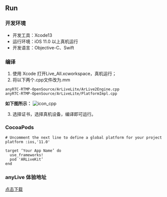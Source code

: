 ## Run

### 开发环境
- 开发工具：Xcode13
- 运行环境：iOS 11.0 以上真机运行
- 开发语言：Objective-C、Swift

### 编译
1. 使用 Xcode 打开Live_All.xcworkspace，真机运行；
2. 将以下两个.cpp文件改为.mm
```
anyRTC-RTMP-OpenSource/ArLiveLite/ArLive2Engine.cpp
anyRTC-RTMP-OpenSource/ArLiveLite/PlatformImpl.cpp
```
**如下图所示：**
![icon_cpp](https://img-blog.csdnimg.cn/4e142972ba9844b39a79cd71f31bbaa3.png?x-oss-process=image/watermark,type_d3F5LXplbmhlaQ,shadow_50,text_Q1NETiBA5L2Z55Sf5Li2OTE=,size_20,color_FFFFFF,t_70,g_se,x_16#pic_center)

3. 选择证书，选择真机设备，编译即可运行。

### CocoaPods

```
# Uncomment the next line to define a global platform for your project
platform :ios,'11.0'

target ‘Your App Name’ do
  use_frameworks!
  pod 'ARLiveKit’
end
```

### anyLive 体验地址

[点击下载](https://www.pgyer.com/gqfR)
